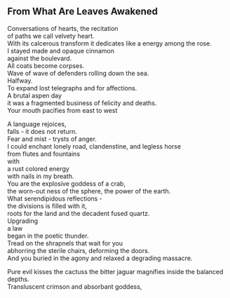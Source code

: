 From What Are Leaves Awakened
-----------------------------
Conversations of hearts, the recitation  
of paths we call velvety heart.  
With its calcerous transform it dedicates like a energy among the rose.  
I stayed made and opaque cinnamon  
against the boulevard.  
All coats become corpses.  
Wave of wave of defenders rolling down the sea.  
Halfway.  
To expand lost telegraphs and for affections.  
A brutal aspen day  
it was a fragmented business of felicity and deaths.  
Your mouth pacifies from east to west  
  
A language rejoices,  
falls - it does not return.  
Fear and mist - trysts of anger.  
I could enchant lonely road, clandenstine, and legless horse  
from flutes and fountains  
with  
a rust colored energy  
with nails in my breath.  
You are the explosive goddess of a crab,  
the worn-out ness of the sphere, the power of the earth.  
What serendipidous reflections -  
the divisions is filled with it,  
roots for the land and the decadent fused quartz.  
Upgrading  
a law  
began in the poetic thunder.  
Tread on the shrapnels that wait for you  
abhorring the sterile chairs, deforming the doors.  
And you buried in the agony and relaxed a degrading massacre.  
  
Pure evil kisses the cactuss the bitter jaguar magnifies inside the balanced depths.  
Transluscent crimson and absorbant goddess,  
